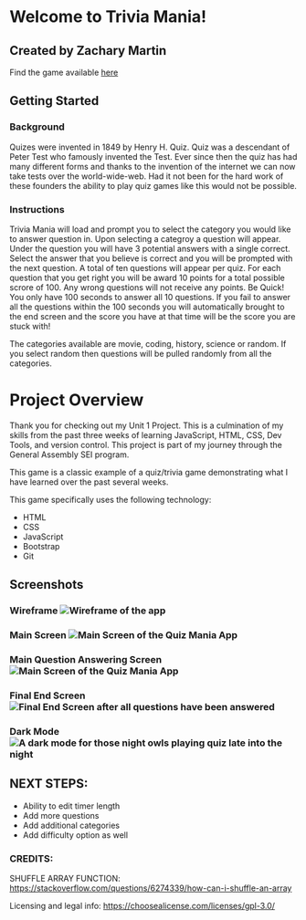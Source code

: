# Welcome to Trivia Mania!
## Created by Zachary Martin
Find the game available [here](https://trivia-mania.netlify.app/)

## Getting Started
### Background
Quizes were invented in 1849 by Henry H. Quiz. Quiz was a descendant of Peter Test who famously invented the Test. Ever since then the quiz has had many different forms and thanks to the invention of the internet we can now take tests over the world-wide-web. Had it not been for the hard work of these founders the ability to play quiz games like this would not be possible.

### Instructions
Trivia Mania will load and prompt you to select the category you would like to answer question in. Upon selecting a categroy a question will appear. Under the question you will have 3 potential answers with a single correct. Select the answer that you believe is correct and you will be prompted with the next question. A total of ten questions will appear per quiz. For each question that you get right you will be award 10 points for a total possible scrore of 100. Any wrong questions will not receive any points. Be Quick! You only have 100 seconds to answer all 10 questions. If you fail to answer all the questions within the 100 seconds you will automatically brought to the end screen and the score you have at that time will be the score you are stuck with!

The categories available are movie, coding, history, science or random. If you select random then questions will be pulled randomly from all the categories.

# Project Overview
Thank you for checking out my Unit 1 Project. This is a culmination of my skills from the past three weeks of learning JavaScript, HTML, CSS, Dev Tools, and version control. This project is part of my journey through the General Assembly SEI program.

This game is a classic example of a quiz/trivia game demonstrating what I have learned over the past several weeks.

This game specifically uses the following technology:
* HTML
* CSS
* JavaScript
* Bootstrap
* Git

## Screenshots
### Wireframe ![Wireframe of the app](https://i.imgur.com/leXiUIO.png)

### Main Screen ![Main Screen of the Quiz Mania App](https://i.imgur.com/LpsyGYf.png)
### Main Question Answering Screen ![Main Screen of the Quiz Mania App](https://i.imgur.com/NVJcj8X.png)
### Final End Screen ![Final End Screen after all questions have been answered](https://i.imgur.com/DaGV7pr.png)
### Dark Mode ![A dark mode for those night owls playing quiz late into the night](https://i.imgur.com/l1hB1xQ.png)

## NEXT STEPS:
* Ability to edit timer length
* Add more questions
* Add additional categories
* Add difficulty option as well

### CREDITS:
SHUFFLE ARRAY FUNCTION: https://stackoverflow.com/questions/6274339/how-can-i-shuffle-an-array

Licensing and legal info: https://choosealicense.com/licenses/gpl-3.0/
